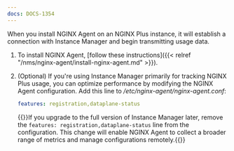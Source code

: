 ```yaml
---
docs: DOCS-1354
---
```


When you install NGINX Agent on an NGINX Plus instance, it will establish a connection with Instance Manager and begin transmitting usage data.

1. To install NGINX Agent, [follow these instructions]({{< relref "/nms/nginx-agent/install-nginx-agent.md" >}}).

2. (Optional) If you're using Instance Manager primarily for tracking NGINX Plus usage, you can optimize performance by modifying the NGINX Agent configuration. Add this line to _/etc/nginx-agent/nginx-agent.conf_:

   ``` yaml
   features: registration,dataplane-status
   ```

   {{<note>}}If you upgrade to the full version of Instance Manager later, remove the `features: registration,dataplane-status` line from the configuration. This change will enable NGINX Agent to collect a broader range of metrics and manage configurations remotely.{{</note>}}

